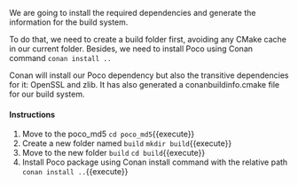 We are going to install the required dependencies and generate the information for the build system.

To do that, we need to create a build folder first, avoiding any CMake cache in our current folder.
Besides, we need to install Poco using Conan command `conan install ..`

Conan will install our Poco dependency but also the transitive dependencies for it:
OpenSSL and zlib. It has also generated a conanbuildinfo.cmake file for our build system.

#### Instructions

1. Move to the poco_md5 `cd poco_md5`{{execute}}
2. Create a new folder named `build` `mkdir build`{{execute}}
3. Move to the new folder `build` `cd build`{{execute}}
4. Install Poco package using Conan install command with the relative path `conan install ..`{{execute}}
